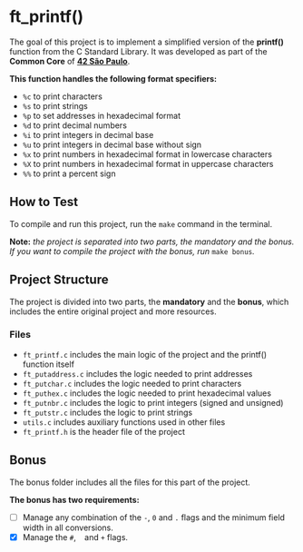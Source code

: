 # ft_printf()
The goal of this project is to implement a simplified version of the **printf()** function from the C Standard Library. It was developed as part of the **Common Core** of [**42 São Paulo**](https://www.42sp.org.br/).

**This function handles the following format specifiers:**
- `%c` to print characters
- `%s` to print strings
- `%p` to set addresses in hexadecimal format
- `%d` to print decimal numbers
- `%i` to print integers in decimal base
- `%u` to print integers in decimal base without sign
- `%x` to print numbers in hexadecimal format in lowercase characters
- `%X` to print numbers in hexadecimal format in uppercase characters
- `%%` to print a percent sign

## How to Test
To compile and run this project, run the `make` command in the terminal.

**Note:** _the project is separated into two parts, the mandatory and the bonus. If you want to compile the project with the bonus, run_ `make bonus`_._

## Project Structure
The project is divided into two parts, the **mandatory** and the **bonus**, which includes the entire original project and more resources.

### Files
- `ft_printf.c` includes the main logic of the project and the printf() function itself
- `ft_putaddress.c` includes the logic needed to print addresses
- `ft_putchar.c` includes the logic needed to print characters
- `ft_puthex.c` includes the logic needed to print hexadecimal values
- `ft_putnbr.c` includes the logic to print integers (signed and unsigned)
- `ft_putstr.c` includes the logic to print strings
- `utils.c` includes auxiliary functions used in other files
- `ft_printf.h` is the header file of the project

## Bonus
The bonus folder includes all the files for this part of the project.

**The bonus has two requirements:**
- [ ] Manage any combination of the `-`, `0` and `.` flags and the minimum field width in all conversions.
- [x] Manage the `#`, ` ` and `+` flags.

